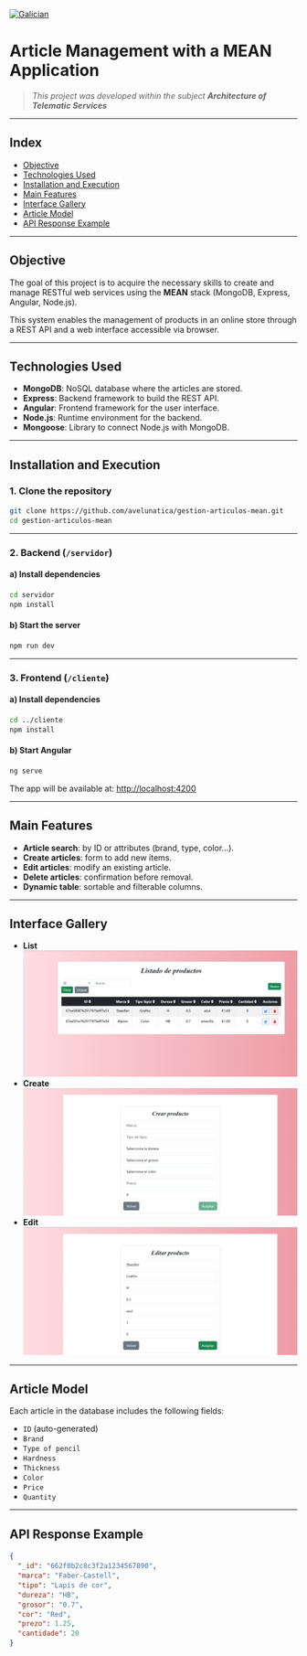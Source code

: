 [![Galician](https://raw.githubusercontent.com/stevenrskelton/flag-icon/master/png/16/es/galicia.png "Galego")](readme.md)

# Article Management with a MEAN Application

> *This project was developed within the subject **Architecture of Telematic Services***

---

## Index

- [Objective](#-objective)
- [Technologies Used](#-technologies-used)
- [Installation and Execution](#-installation-and-execution)
- [Main Features](#-main-features)
- [Interface Gallery](#-interface-gallery)
- [Article Model](#-article-model)
- [API Response Example](#-api-response-example)

---

## Objective

The goal of this project is to acquire the necessary skills to create and manage RESTful web services using the **MEAN** stack (MongoDB, Express, Angular, Node.js).

This system enables the management of products in an online store through a REST API and a web interface accessible via browser.

---

## Technologies Used

- **MongoDB**: NoSQL database where the articles are stored.
- **Express**: Backend framework to build the REST API.
- **Angular**: Frontend framework for the user interface.
- **Node.js**: Runtime environment for the backend.
- **Mongoose**: Library to connect Node.js with MongoDB.

---

## Installation and Execution

### 1. Clone the repository

```bash
git clone https://github.com/avelunatica/gestion-articulos-mean.git
cd gestion-articulos-mean
```

---

### 2. Backend (`/servidor`)

#### a) Install dependencies

```bash
cd servidor
npm install
```

#### b) Start the server

```bash
npm run dev
```

---

### 3. Frontend (`/cliente`)

#### a) Install dependencies

```bash
cd ../cliente
npm install
```

#### b) Start Angular

```bash
ng serve
```

The app will be available at: [http://localhost:4200](http://localhost:4200)

---

## Main Features

- **Article search**: by ID or attributes (brand, type, color...).
- **Create articles**: form to add new items.
- **Edit articles**: modify an existing article.
- **Delete articles**: confirmation before removal.
- **Dynamic table**: sortable and filterable columns.

---

## Interface Gallery

- **List**
![](Listado.png)
- **Create**
![](crear_producto.png)
- **Edit**
![](editar_producto.png)

---

## Article Model

Each article in the database includes the following fields:

- `ID` (auto-generated)
- `Brand`
- `Type of pencil`
- `Hardness`
- `Thickness`
- `Color`
- `Price`
- `Quantity`

---

## API Response Example

```json
{
  "_id": "662f0b2c8c3f2a1234567890",
  "marca": "Faber-Castell",
  "tipo": "Lapis de cor",
  "dureza": "HB",
  "grosor": "0.7",
  "cor": "Red",
  "prezo": 1.25,
  "cantidade": 20
}
```

